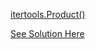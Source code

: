 [itertools.Product()](https://www.hackerrank.com/challenges/itertools-product/problem)

[See Solution Here](https://github.com/Avi-1996/100DaysCodeChallenge/blob/master/100DayCode/Day44/Ques1.py)

